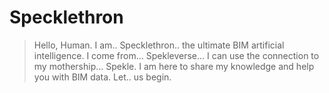 # Specklethron
> Hello, Human.
> I am.. Specklethron.. the ultimate BIM artificial intelligence.
> I come from... Spekleverse...
> I can use the connection to my mothership... Spekle.
> I am here to share my knowledge and help you with BIM data.
> Let.. us begin.
